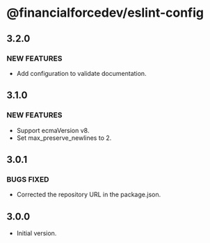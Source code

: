 # @financialforcedev/eslint-config

## 3.2.0

### NEW FEATURES

- Add configuration to validate documentation.

## 3.1.0

### NEW FEATURES

- Support ecmaVersion v8.
- Set max_preserve_newlines to 2.

## 3.0.1

### BUGS FIXED

- Corrected the repository URL in the package.json.

## 3.0.0

- Initial version.
